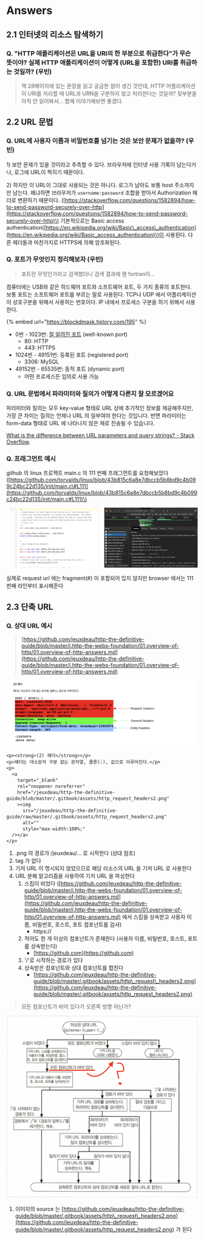 # Answers

## 2.1 인터넷의 리소스 탐색하기

### Q. "HTTP 애플리케이션은 URL을 URI의 한 부분으로 취급한다"가 무슨 뜻이야? 실제 HTTP 애플리케이션이 어떻게 \(URL을 포함한\) URI를 취급하는 것일까? \(우빈\)

> 책 28페이지에 있는 문장을 읽고 궁금한 점이 생긴 것인데, HTTP 어플리케이션이 URI를 처리할 때 URL과 URN을 구분하지 않고 처리한다는 것일까? 뒷부분을 아직 안 읽어봐서... 함께 이야기해보면 좋겠다.

## 2.2 URL 문법

### Q. URL에 사용자 이름과 비밀번호를 넘기는 것은 보안 문제가 없을까? \(우빈\)

1\) 보안 문제가 있을 것이라고 추측할 수 있다. 브라우저에 인터넷 사용 기록이 남는다거나, 로그에 URL이 찍히기 때문이다.

2\) 하지만 이 URL이 그대로 사용되는 것은 아니다. 로그가 남아도 보통 host 주소까지만 남는다. 왜냐하면 브라우저가 `username:password` 조합을 받아서 Authorization 헤더로 변환하기 때문이다. \([https://stackoverflow.com/questions/1582894/how-to-send-password-securely-over-http](https://stackoverflow.com/questions/1582894/how-to-send-password-securely-over-http)\) 기본적으로는 Basic access authentication\([https://en.wikipedia.org/wiki/Basic\_access\_authentication](https://en.wikipedia.org/wiki/Basic_access_authentication)\)이 사용된다. 다른 헤더들과 마찬가지로 HTTPS에 의해 암호화된다.

### Q. 포트가 무엇인지 정리해보자 \(우빈\)

> 포트란 무엇인가라고 검색했더니 검색 결과에 웬 fortran이...

컴퓨터에는 USB와 같은 하드웨어 포트와 소프트웨어 포트, 두 가지 종류의 포트한다. 보통 포트는 소프트웨어 포트를 부르는 말로 사용된다. TCP나 UDP 에서 어플리케이션이 상호구분을 위해서 사용하는 번호이다. IP 내에서 프로세스 구분을 하기 위해서 사용한다.

{% embed url="https://blockdmask.tistory.com/195" %}

* 0번 - 1023번: [잘 알려진 포트](https://ko.wikipedia.org/wiki/%EC%9E%98_%EC%95%8C%EB%A0%A4%EC%A7%84_%ED%8F%AC%ED%8A%B8) \(well-known port\)
  * 80: HTTP
  * 443: HTTPS
* 1024번 - 49151번: 등록된 포트 \(registered port\)
  * 3306: MySQL
* 49152번 - 65535번: 동적 포트 \(dynamic port\)
  * 어떤 프로세스든 임의로 사용 가능

### Q. URL 문법에서 파라미터와 질의가 어떻게 다른지 잘 모르겠어요

파라미터와 질의는 모두 key-value 형태로 URL 상에 추가적인 정보를 제공해주지만, 가장 큰 차이는 질의는 언제나 URL 의 일부여야 한다는 것입니다. 반면 파라미터는 form-data 형태로 URL 에 나타나지 않은 채로 전송될 수 있습니다.

[What is the difference between URL parameters and query strings? - Stack Overflow](https://stackoverflow.com/questions/39266970/what-is-the-difference-between-url-parameters-and-query-strings).

### Q. 프래그먼트 예시

github 의 linux 프로젝트 main.c 의 111 번째 프래그먼트를 요청해보았다 \([https://github.com/torvalds/linux/blob/43b815c6a8e7dbccb5b8bd9c4b099c24bc22d135/init/main.c\#L111](https://github.com/torvalds/linux/blob/43b815c6a8e7dbccb5b8bd9c4b099c24bc22d135/init/main.c#L111)\)

![fragment\_example2.png](../../.gitbook/assets/frament_example2.png)

실제로 request url 에는 fragment\(\#\) 이 포함되어 있지 않지만 browser 에서는 111번째 라인부터 표시해준다

## 2.3 단축 URL

### Q. 상대 URL 예시

> [https://github.com/jeuxdeau/http-the-definitive-guide/blob/master/i.http-the-webs-foundation/01.overview-of-http/01.overview-of-http-answers.md](https://github.com/jeuxdeau/http-the-definitive-guide/blob/master/i.http-the-webs-foundation/01.overview-of-http/01.overview-of-http-answers.md)

![relative\_url.png](../../.gitbook/assets/relative_url_example.png)

```markup
<p><strong>(2) 헤더</strong></p>
<p>헤더는 대소문자 구분 없는 문자열, 콜론(:), 값으로 이루어진다.</p>
<p>
  <a
    target="_blank"
    rel="noopener noreferrer"
    href="/jeuxdeau/http-the-definitive-guide/blob/master/.gitbook/assets/http_request_headers2.png"
    ><img
      src="/jeuxdeau/http-the-definitive-guide/raw/master/.gitbook/assets/http_request_headers2.png"
      alt=""
      style="max-width:100%;"
  /></a>
</p>
```

1. .png 의 경로가 /jeuxdeau/... 로 시작한다 \(상대 참조\)
2.  tag 가 없다
3. 기저 URL 이 명시되지 않았으므로 해당 리소스의 URL 을 기저 URL 로 사용한다
4. URL 분해 알고리즘을 사용하여 기저 URL 을 파싱한다
   1. 스킴이 비었다 \([https://github.com/jeuxdeau/http-the-definitive-guide/blob/master/i.http-the-webs-foundation/01.overview-of-http/01.overview-of-http-answers.md](https://github.com/jeuxdeau/http-the-definitive-guide/blob/master/i.http-the-webs-foundation/01.overview-of-http/01.overview-of-http-answers.md) 에서 스킴을 상속받고 사용자 이름, 비밀번호, 호스트, 포트 컴포넌트를 검사\)
      * https://
   2. 적어도 한 개 이상의 컴포넌트가 존재한다 \(사용자 이름, 비밀번호, 호스트, 포트를 상속받는다\)
      * [https://github.com](https://github.com)
   3. '/'로 시작하는 경로가 있다
   4. 상속받은 컴포넌트와 상대 컴포넌트를 합친다
      * [https://github.com/jeuxdeau/http-the-definitive-guide/blob/master/.gitbook/assets/http\_request\_headers2.png](https://github.com/jeuxdeau/http-the-definitive-guide/blob/master/.gitbook/assets/http_request_headers2.png)

> 모든 컴포넌트가 비어 있다가 오른쪽 방향 아닌가?

![url\_parsing.png](../../.gitbook/assets/url_parsing.png)

1. 이미지의 source 는 [https://github.com/jeuxdeau/http-the-definitive-guide/blob/master/.gitbook/assets/http\_request\_headers2.png](https://github.com/jeuxdeau/http-the-definitive-guide/blob/master/.gitbook/assets/http_request_headers2.png) 가 된다

